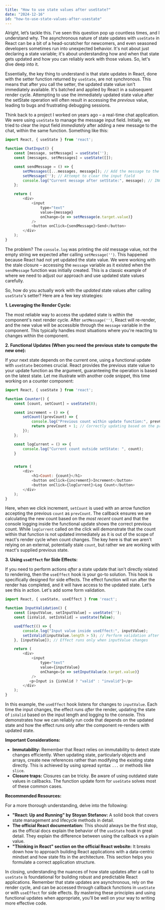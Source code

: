 ```yaml
---
title: "How to use state values after useState?"
date: "2024-12-16"
id: "how-to-use-state-values-after-usestate"
---
```


Alright, let’s tackle this. I've seen this question pop up countless times, and I understand why. The asynchronous nature of state updates with `useState` in React can be a bit of a head-scratcher for newcomers, and even seasoned developers sometimes run into unexpected behavior. It's not about just declaring a state variable; it's about understanding how and when that state gets updated and how you can reliably work with those values. So, let's dive deep into it.

Essentially, the key thing to understand is that state updates in React, done with the setter function returned by `useState`, are not synchronous. This means that after you call the setter, the updated state value isn't immediately available. It's batched and applied by React in a subsequent render cycle. Attempting to use the immediately updated state value after the setState operation will often result in accessing the *previous* value, leading to bugs and frustrating debugging sessions.

Think back to a project I worked on years ago – a real-time chat application. We were using `useState` to manage the message input field. Initially, we tried to clear the input field *immediately* after adding a new message to the chat, within the same function. Something like this:

```javascript
import React, { useState } from 'react';

function ChatInput() {
    const [message, setMessage] = useState('');
    const [messages, setMessages] = useState([]);

    const sendMessage = () => {
        setMessages([...messages, message]); // Add the message to the array
        setMessage(''); // Attempt to clear the input field
        console.log("Current message after setState:", message); // INCORRECT attempt to access updated state
    };

    return (
        <div>
            <input
                type="text"
                value={message}
                onChange={e => setMessage(e.target.value)}
            />
            <button onClick={sendMessage}>Send</button>
        </div>
    );
}
```

The problem? The `console.log` was printing the *old* message value, not the empty string we expected after calling `setMessage('')`. This happened because React had not yet updated the state value. We were working with the stale closure – accessing the `message` variable as it existed when the `sendMessage` function was initially created. This is a classic example of where we need to adjust our approach and use updated state values carefully.

So, how do you actually work with the *updated* state values after calling `useState`'s setter? Here are a few key strategies:

**1. Leveraging the Render Cycle:**

The most reliable way to access the updated state is within the component's next render cycle. After `setMessage('')`, React will re-render, and the new value will be accessible through the `message` variable in the component. This typically handles most situations where you're reacting to changes within the component.

**2. Functional Updates (When you need the previous state to compute the new one):**

If your next state depends on the current one, using a functional update with `useState` becomes crucial. React provides the previous state value to your update function as the argument, guaranteeing the operation is based on the latest state. Let me illustrate with another code snippet, this time working on a counter component:

```javascript
import React, { useState } from 'react';

function Counter() {
    const [count, setCount] = useState(0);

    const increment = () => {
        setCount((prevCount) => {
            console.log("Previous count within update function:", prevCount); // Correct access
            return prevCount + 1; // Correctly updating based on the previous state
        });
    };

    const logCurrent = () => {
        console.log("Current count outside setState: ", count);
    }


    return (
        <div>
            <h1>Count: {count}</h1>
            <button onClick={increment}>Increment</button>
            <button onClick={logCurrent}>Log Count</button>
        </div>
    );
}

```

Here, when we click increment, `setCount` is used with an arrow function accepting the previous `count` as `prevCount`. The callback ensures we are calculating the new count based on the *most recent* count and that the console logging inside the functional update shows the correct previous count. While `logCurrent` called on the click will demonstrate that the count within that function is not updated immediately as it is out of the scope of react's render cycle when count changes. The key here is that we aren't relying on an external, potentially stale `count`, but rather we are working with react's supplied previous state.

**3. Using `useEffect` for Side Effects:**

If you need to perform actions *after* a state update that isn't directly related to rendering, then the `useEffect` hook is your go-to solution. This hook is specifically designed for side effects. The effect function will run after the render has completed, and it will have access to the updated state. Let’s see this in action. Let's add some form validation.

```javascript
import React, { useState, useEffect } from 'react';

function InputValidation() {
    const [inputValue, setInputValue] = useState('');
    const [isValid, setIsValid] = useState(false);

    useEffect(() => {
        console.log("Input value inside useEffect:", inputValue);
        setIsValid(inputValue.length > 5); // Perform validation after input changes
    }, [inputValue]); // Effect runs only when inputValue changes

    return (
        <div>
            <input
                type="text"
                value={inputValue}
                onChange={e => setInputValue(e.target.value)}
            />
           <p>Input is {isValid ? "valid" : "invalid"}</p>
        </div>
    );
}
```

In this example, the `useEffect` hook listens for changes to `inputValue`. Each time the input changes, the effect runs *after* the render, updating the state of `isValid` based on the input length and logging to the console. This demonstrates how we can reliably run code that depends on the updated state and how the effect runs only after the component re-renders with updated state.

**Important Considerations:**

*   **Immutability:** Remember that React relies on immutability to detect state changes efficiently. When updating state, particularly objects and arrays, create new references rather than modifying the existing state directly. This is achieved by using spread syntax `...` or methods like `slice`.
*   **Closure traps:** Closures can be tricky. Be aware of using outdated state values in callbacks. The function update form for `useState` solves most of these common cases.

**Recommended Resources:**

For a more thorough understanding, delve into the following:

*   **"React: Up and Running" by Stoyan Stefanov:** A solid book that covers state management and lifecycle methods in detail.
*   **The official React documentation:** This should always be the first stop, as the official docs explain the behavior of the `useState` hook in great detail. They explain the difference between using the callback vs a plain value.
*   **"Thinking in React" section on the official React website:** It breaks down how to approach building React applications with a data-centric mindset and how state fits in the architecture. This section helps you formulate a correct application structure.

In closing, understanding the nuances of how state updates after a call to `useState` is foundational for building robust and predictable React applications. Remember that state updates are asynchronous, rely on the render cycle, and can be accessed through callback functions in `useState` or with `useEffect` for side effects. By mastering these principles and using functional updates when appropriate, you’ll be well on your way to writing more effective code.
